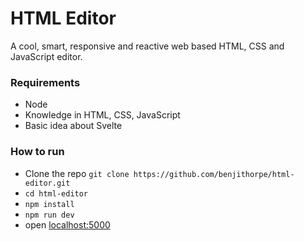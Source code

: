 # HTML Editor

A cool, smart, responsive and reactive web based HTML, CSS and JavaScript editor.

### Requirements

* Node
* Knowledge in HTML, CSS, JavaScript
* Basic idea about Svelte

### How to run

* Clone the repo `git clone https://github.com/benjithorpe/html-editor.git`
* `cd html-editor`
* `npm install`
* `npm run dev`
* open [localhost:5000](localhost:5000)
